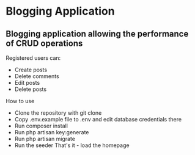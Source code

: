 # Blogging Application
## Blogging application allowing the performance of CRUD operations
Registered users can:
- Create posts
- Delete comments
- Edit posts
- Delete posts

How to use
- Clone the repository with git clone
- Copy .env.example file to .env and edit database credentials there
- Run composer install
- Run php artisan key:generate
- Run php artisan migrate
- Run the seeder 
That's it - load the homepage
